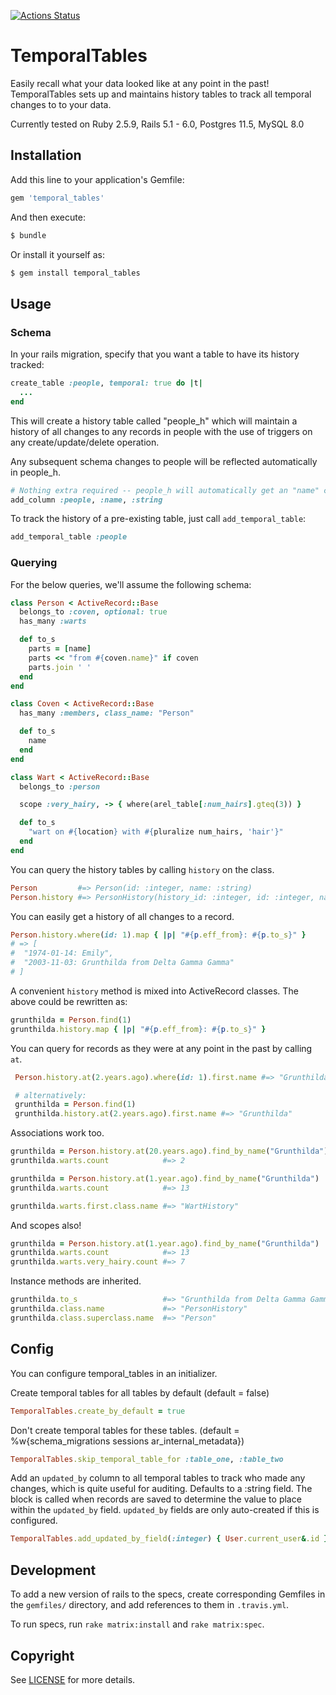 [![Actions Status](https://github.com/bkroeker/temporal_tables/workflows/Continuous%20Integration/badge.svg?branch=master)](https://github.com/bkroeker/temporal_tables/actions)

# TemporalTables

Easily recall what your data looked like at any point in the past!  TemporalTables sets up and maintains history tables to track all temporal changes to to your data.

Currently tested on Ruby 2.5.9, Rails 5.1 - 6.0, Postgres 11.5, MySQL 8.0

## Installation

Add this line to your application's Gemfile:
``` ruby
gem 'temporal_tables'
```

And then execute:
``` bash
$ bundle
```

Or install it yourself as:
``` bash
$ gem install temporal_tables
```

## Usage

### Schema

In your rails migration, specify that you want a table to have its history tracked:
``` ruby
create_table :people, temporal: true do |t|
  ...
end
```

This will create a history table called "people_h" which will maintain a history of all changes to any records in people with the use of triggers on any create/update/delete operation.

Any subsequent schema changes to people will be reflected automatically in people_h.

``` ruby
# Nothing extra required -- people_h will automatically get an "name" column too!
add_column :people, :name, :string
```

To track the history of a pre-existing table, just call `add_temporal_table`:
``` ruby
add_temporal_table :people
```

### Querying

For the below queries, we'll assume the following schema:
``` ruby
class Person < ActiveRecord::Base
  belongs_to :coven, optional: true
  has_many :warts

  def to_s
    parts = [name]
    parts << "from #{coven.name}" if coven
    parts.join ' '
  end
end

class Coven < ActiveRecord::Base
  has_many :members, class_name: "Person"

  def to_s
    name
  end
end

class Wart < ActiveRecord::Base
  belongs_to :person

  scope :very_hairy, -> { where(arel_table[:num_hairs].gteq(3)) }

  def to_s
    "wart on #{location} with #{pluralize num_hairs, 'hair'}"
  end
end
```

You can query the history tables by calling `history` on the class.
``` ruby
Person         #=> Person(id: :integer, name: :string)
Person.history #=> PersonHistory(history_id: :integer, id: :integer, name: :string, eff_from: :datetime, eff_to: :datetime)
```

You can easily get a history of all changes to a record.
``` ruby
Person.history.where(id: 1).map { |p| "#{p.eff_from}: #{p.to_s}" }
# => [
#  "1974-01-14: Emily",
#  "2003-11-03: Grunthilda from Delta Gamma Gamma"
# ]
```

A convenient `history` method is mixed into ActiveRecord classes.  The above could be rewritten as:
``` ruby
grunthilda = Person.find(1)
grunthilda.history.map { |p| "#{p.eff_from}: #{p.to_s}" }
```

You can query for records as they were at any point in the past by calling `at`.
``` ruby
 Person.history.at(2.years.ago).where(id: 1).first.name #=> "Grunthilda"

 # alternatively:
 grunthilda = Person.find(1)
 grunthilda.history.at(2.years.ago).first.name #=> "Grunthilda"
```

Associations work too.
``` ruby
grunthilda = Person.history.at(20.years.ago).find_by_name("Grunthilda")
grunthilda.warts.count            #=> 2

grunthilda = Person.history.at(1.year.ago).find_by_name("Grunthilda")
grunthilda.warts.count            #=> 13

grunthilda.warts.first.class.name #=> "WartHistory"
```

And scopes also!
``` ruby
grunthilda = Person.history.at(1.year.ago).find_by_name("Grunthilda")
grunthilda.warts.count            #=> 13
grunthilda.warts.very_hairy.count #=> 7
```

Instance methods are inherited.
``` ruby
grunthilda.to_s                   #=> "Grunthilda from Delta Gamma Gamma"
grunthilda.class.name             #=> "PersonHistory"
grunthilda.class.superclass.name  #=> "Person"
```

## Config
You can configure temporal_tables in an initializer.

Create temporal tables for all tables by default (default = false)
``` ruby
TemporalTables.create_by_default = true
```

Don't create temporal tables for these tables.  (default = %w{schema_migrations sessions ar_internal_metadata})
``` ruby
TemporalTables.skip_temporal_table_for :table_one, :table_two
```

Add an `updated_by` column to all temporal tables to track who made any changes, which is quite useful for auditing.  Defaults to a :string field.  The block is called when records are saved to determine the value to place within the `updated_by` field.  `updated_by` fields are only auto-created if this is configured.
``` ruby
TemporalTables.add_updated_by_field(:integer) { User.current_user&.id }
```

## Development

To add a new version of rails to the specs, create corresponding Gemfiles in the `gemfiles/` directory, and add references to them in `.travis.yml`.

To run specs, run `rake matrix:install` and `rake matrix:spec`.

## Copyright
See [LICENSE](https://github.com/bkroeker/temporal_tables/blob/master/LICENSE.txt) for more details.
